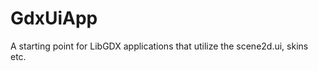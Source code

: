 GdxUiApp
========

A starting point for LibGDX applications that utilize the scene2d.ui, skins etc.
